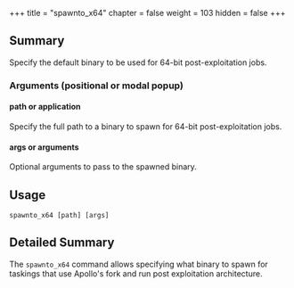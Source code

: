 +++
title = "spawnto_x64"
chapter = false
weight = 103
hidden = false
+++

## Summary
Specify the default binary to be used for 64-bit post-exploitation jobs.

### Arguments (positional or modal popup)
#### path or application
Specify the full path to a binary to spawn for 64-bit post-exploitation jobs.

#### args or arguments
Optional arguments to pass to the spawned binary.

## Usage
```
spawnto_x64 [path] [args]
```

## Detailed Summary
The `spawnto_x64` command allows specifying what binary to spawn for taskings that use Apollo's fork and run post exploitation architecture.

